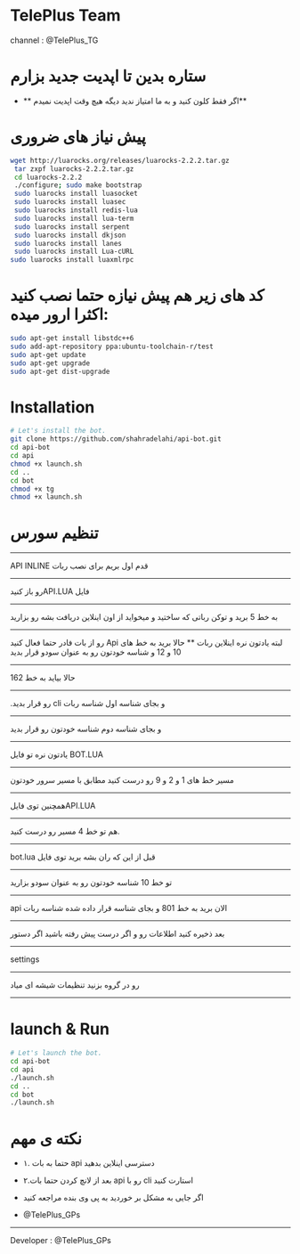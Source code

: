 # TelePlus Team


channel : <a herf="https://telegram.me/TelePlus_TG">@TelePlus_TG</a>

# ستاره بدین تا اپدیت جدید  بزارم

* ** اگر فقط کلون کنید و به ما امتیاز ندید دیگه هیچ وقت اپدیت نمیدم**


# پیش نیاز های ضروری
```sh
wget http://luarocks.org/releases/luarocks-2.2.2.tar.gz
 tar zxpf luarocks-2.2.2.tar.gz
 cd luarocks-2.2.2
 ./configure; sudo make bootstrap
 sudo luarocks install luasocket
 sudo luarocks install luasec
 sudo luarocks install redis-lua
 sudo luarocks install lua-term
 sudo luarocks install serpent
 sudo luarocks install dkjson
 sudo luarocks install lanes
 sudo luarocks install Lua-cURL
sudo luarocks install luaxmlrpc
```
# کد های زیر هم پیش نیازه حتما نصب کنید اکثرا ارور میده:

```sh
sudo apt-get install libstdc++6
sudo add-apt-repository ppa:ubuntu-toolchain-r/test 
sudo apt-get update
sudo apt-get upgrade
sudo apt-get dist-upgrade
```

# Installation

```sh
# Let's install the bot.
git clone https://github.com/shahradelahi/api-bot.git
cd api-bot
cd api
chmod +x launch.sh
cd ..
cd bot
chmod +x tg
chmod +x launch.sh
```

# تنظیم سورس
********
API INLINE قدم اول بریم برای نصب ربات
********
رو باز کنیدAPI.LUA فایل
********
به خط 5 برید و توکن رباتی که ساختید  و میخواید از اون اینلاین دریافت بشه رو بزارید
********
رو از بات فادر حتما فعال کنید Api لبته یادتون نره اینلاین ربات 
**
حالا برید به خط های 10 و 12 و شناسه خودتون رو به عنوان سودو قرار بدید
********
حالا بیاید به خط 162
********
.رو قرار بدید cli و بجای شناسه اول شناسه ربات
********
و بجای شناسه دوم شناسه خودتون رو قرار بدید

********
یادتون نره تو فایل BOT.LUA
********
مسیر خط های 1 و 2 و 9 رو درست کنید مطابق با مسیر سرور خودتون
********
همچنین توی فایلAPI.LUA
********
هم تو خط 4 مسیر رو درست کنید.
********
bot.lua قبل از این که ران بشه برید توی فایل
********
تو خط 10 شناسه خودتون رو به عنوان سودو بزارید
********
api الان برید به خط 801 و بجای شناسه قرار داده شده شناسه ربات 
********
بعد ذخیره کنید اطلاعات رو و اگر درست پیش رفته باشید اگر دستور
********
settings
********
رو در گروه بزنید تنظیمات شیشه ای میاد
********


# Iaunch & Run

```sh
# Let's launch the bot.
cd api-bot
cd api
./launch.sh
cd ..
cd bot
./launch.sh
```
# نکته ی مهم

 * ۱. حتما به بات api دسترسی اینلاین بدهید

 * ۲.بعد از لانچ کردن حتما بات api رو با cli استارت کنید

* اگر جایی به مشکل بر خوردید به پی وی بنده مراجعه کنید
* @TelePlus_GPs


----------------------------------------------------------------------
Developer : @TelePlus_GPs
